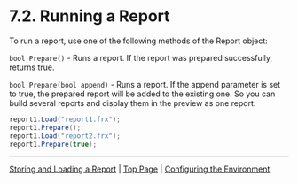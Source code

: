 # 7.2. Running a Report

To run a report, use one of the following methods of the Report object:

`bool Prepare()`  - Runs a report. If the report was prepared successfully, returns true.

`bool Prepare(bool append)`  - Runs a report. If the append parameter is set to true, the prepared report will be added to the existing one. So you can build several reports and display them in the preview as one report: 
```csharp
report1.Load("report1.frx");
report1.Prepare();
report1.Load("report2.frx");
report1.Prepare(true);
```
 
---

[Storing and Loading a Report](StoringLoadingReport.md) | [Top Page](README.md) | [Configuring the Environment](ConfiguringEnvironment.md)